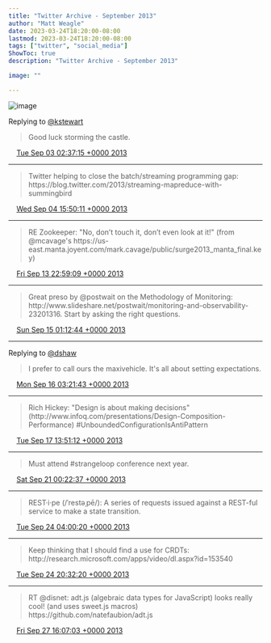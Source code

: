 ```yaml
---
title: "Twitter Archive - September 2013"
author: "Matt Weagle"
date: 2023-03-24T18:20:00-08:00
lastmod: 2023-03-24T18:20:00-08:00
tags: ["twitter", "social_media"]
ShowToc: true
description: "Twitter Archive - September 2013"

image: ""

---
```

![image](/sadtwitterbird3.jpg)

Replying to [@kstewart](https://twitter.com/kstewart/status/374696984793198592)

> Good luck storming the castle\.

<img src="./media/tweet.ico" width="12" /> [Tue Sep 03 02:37:15 +0000 2013](https://twitter.com/mweagle/status/374722729838006272)

----

> Twitter helping to close the batch/streaming programming gap: https://blog\.twitter\.com/2013/streaming\-mapreduce\-with\-summingbird

<img src="./media/tweet.ico" width="12" /> [Wed Sep 04 15:50:11 +0000 2013](https://twitter.com/mweagle/status/375284666040713216)

----

> RE Zookeeper: "No, don’t touch it, don’t even look at it\!" \(from @mcavage's https://us\-east\.manta\.joyent\.com/mark\.cavage/public/surge2013\_manta\_final\.key\)

<img src="./media/tweet.ico" width="12" /> [Fri Sep 13 22:59:09 +0000 2013](https://twitter.com/mweagle/status/378654109517086721)

----

> Great preso by @postwait on the Methodology of Monitoring: http://www\.slideshare\.net/postwait/monitoring\-and\-observability\-23201316\. Start by asking the right questions\.

<img src="./media/tweet.ico" width="12" /> [Sun Sep 15 01:12:44 +0000 2013](https://twitter.com/mweagle/status/379050116994183168)

----

Replying to [@dshaw](https://twitter.com/dshaw/status/379421861794570240)

> I prefer to call ours the maxivehicle\. It's all about setting expectations\.

<img src="./media/tweet.ico" width="12" /> [Mon Sep 16 03:21:43 +0000 2013](https://twitter.com/mweagle/status/379444963638906881)

----

> Rich Hickey: "Design is about making decisions" \(http://www\.infoq\.com/presentations/Design\-Composition\-Performance\) \#UnboundedConfigurationIsAntiPattern

<img src="./media/tweet.ico" width="12" /> [Tue Sep 17 13:51:12 +0000 2013](https://twitter.com/mweagle/status/379965766981808128)

----

> Must attend \#strangeloop conference next year\.

<img src="./media/tweet.ico" width="12" /> [Sat Sep 21 00:22:37 +0000 2013](https://twitter.com/mweagle/status/381211830305034241)

----

> REST·i·pe \(/ˈrestəˌpē/\): A series of requests issued against a REST\-ful service to make a state transition\.

<img src="./media/tweet.ico" width="12" /> [Tue Sep 24 04:00:20 +0000 2013](https://twitter.com/mweagle/status/382353785613328384)

----

> Keep thinking that I should find a use for CRDTs: http://research\.microsoft\.com/apps/video/dl\.aspx?id\=153540

<img src="./media/tweet.ico" width="12" /> [Tue Sep 24 20:32:20 +0000 2013](https://twitter.com/mweagle/status/382603428347670529)

----

> RT @disnet: adt\.js \(algebraic data types for JavaScript\) looks really cool\! \(and uses sweet\.js macros\) https://github\.com/natefaubion/adt\.js

<img src="./media/tweet.ico" width="12" /> [Fri Sep 27 16:07:03 +0000 2013](https://twitter.com/mweagle/status/383623832541462528)